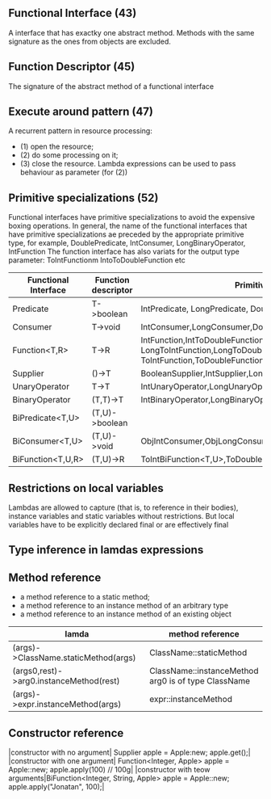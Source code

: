 Functional Interface (43)
-----------------------
A interface that has exactky one abstract method. 
Methods with the same signature as the ones from objects are excluded.

Function Descriptor (45)
-----------------------
The signature of the abstract method of a functional interface

Execute around pattern (47)
-----------------------
A recurrent pattern in resource processing: 
- (1) open the resource;
- (2) do some processing on it;
- (3) close the resource.
Lambda expressions can be used to pass behaviour as parameter (for (2))

Primitive specializations (52)
-----------------------
Functional interfaces have primitive specializations to avoid the 
expensive boxing operations.
In general, the name of the functional interfaces that have primitive
specializations ae preceded by the appropriate primitive type, 
for example, DoublePredicate, IntConsumer, LongBinaryOperator, IntFunction 
The function interface has also variats for the output type parameter:
ToIntFunction<T>m IntoToDoubleFunction etc

|Functional Interface|Function descriptor|Primitive specialization|
| ------------- | ------------- | ------------- |
|Predicate<T>|T->boolean|IntPredicate, LongPredicate, DoublePredicate|
|Consumer<T>|T->void|IntConsumer,LongConsumer,DoubleConsumer|
|Function<T,R>|T->R|IntFunction<R>,IntToDoubleFunction,IntToLongFunction,LongFunction<R>,<br>LongToIntFunction,LongToDoubleFunction,DoubleFunction<R>,<br>ToIntFunction<R>,ToDoubleFunction<R>, ToLongFunction<R>|
|Supplier<T>|()->T|BooleanSupplier,IntSupplier,LongSupplier,DoubleSupplier|
|UnaryOperator<T>|T->T|IntUnaryOperator,LongUnaryOperator,DoubleBinaryOperator|
|BinaryOperator|(T,T)->T|IntBinaryOperator,LongBinaryOperator,DoubleBinaryOperator|
|BiPredicate<T,U>|(T,U)->boolean|
|BiConsumer<T,U>|(T,U)->void|ObjIntConsumer<T>,ObjLongConsumer<T>,ObjDoubleConsumer<T>|
|BiFunction<T,U,R>|(T,U)->R|ToIntBiFunction<T,U>,ToDoubleBiFunction<T,U>,ToLongBiFunction<T,U>|

Restrictions on local variables
-----------------------
Lambdas are allowed to capture (that is, to reference in their bodies), instance variables and static
variables without restrictions. But local variables have to be explicitly declared final or are effectively final

Type inference in lamdas expressions
-----------------------

Method reference
-----------------------
- a method reference to a static method;
- a method reference to an instance method of an arbitrary type
- a method reference to an instance method of an existing object

|lamda|method reference|
| ------------- | ------------- |
|(args)->ClassName.staticMethod(args)|ClassName::staticMethod|
|(args0,rest)->arg0.instanceMethod(rest)|ClassName::instanceMethod<br>arg0 is of type ClassName|
|(args)->expr.instanceMethod(args)|expr::instanceMethod|

Constructor reference
-----------------------
|constructor with no argument| Supplier<Apple> apple = Apple:new; apple.get();|
|constructor with one argument| Function<Integer, Apple> apple = Apple::new; apple.apply(100) // 100g|
|constructor with teow arguments|BiFunction<Integer, String, Apple> apple = Apple::new; apple.apply("Jonatan", 100);|
  
